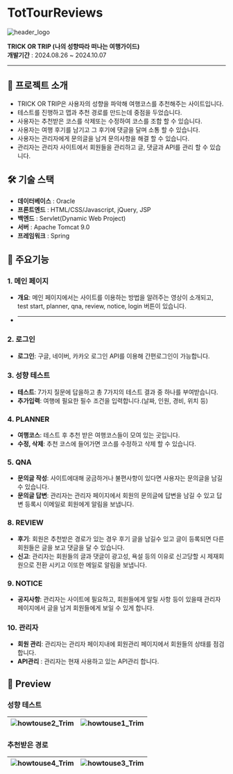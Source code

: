 # TotTourReviews
![header_logo](https://github.com/user-attachments/assets/1bdba29b-e267-4ef9-a8eb-ac0b262e532a)


**TRICK OR TRIP (나의 성향따라 떠나는 여행가이드)** <br />
**개발기간** : 2024.08.26 ~ 2024.10.07

--- 

## 📖 프로젝트 소개

- TRICK OR TRIP은 사용자의 성향을 파악해 여행코스를 추천해주는 사이트입니다.
- 테스트를 진행하고 맵과 추천 경로를 만드는데 중점을 두었습니다.
- 사용자는 추천받은 코스를 삭제또는 수정하여 코스를 조합 할 수 있습니다.
- 사용자는 여행 후기를 남기고 그 후기에 댓글을 달며 소통 할 수 있습니다.
- 사용자는 관리자에게 문의글을 남겨 문의사항을 해결 할 수 있습니다.
- 관리자는 관리자 사이트에서 회원들을 관리하고 글, 댓글과 API를 관리 할 수 있습니다.

## 🛠️ 기술 스택

- **데이터베이스** : Oracle
- **프론트엔드** :  HTML/CSS/Javascript, jQuery, JSP
- **백엔드** : Servlet(Dynamic Web Project)
- **서버** : Apache Tomcat 9.0
- **프레임워크** : Spring

## 🚀 주요기능

### 1. 메인 페이지
- **개요**: 메인 페이지에서는 사이트를 이용하는 방법을 알려주는 영상이 소개되고, test start, planner, qna, review, notice, login 버튼이 있습니다.
- ****

### 2. 로그인
- **로그인**: 구글, 네이버, 카카오 로그인 API를 이용해 간편로그인이 가능합니다.

### 3. 성향 테스트
- **테스트**: 7가지 질문에 답을하고 총 7가지의 테스트 결과 중 하나를 부여받습니다.
- **추가입력**: 여행에 필요한 필수 조건을 입력합니다.(날짜, 인원, 경비, 위치 등)

### 4. PLANNER
- **여행코스**: 테스트 후 추천 받은 여행코스들이 모여 있는 곳입니다.
- **수정, 삭제**: 추천 코스에 들어가면 코스를 수정하고 삭제 할 수 있습니다.

### 5. QNA
- **문의글 작성**: 사이트에대해 궁금하거나 불편사항이 있다면 사용자는 문의글을 남길 수 있습니다.
- **문의글 답변**: 관리자는 관리자 페이지에서 회원의 문의글에 답변을 남길 수 있고 답변 등록시 이메일로 회원에게 알림을 보냅니다.

### 8. REVIEW
- **후기**: 회원은 추천받은 경로가 있는 경우 후기 글을 남길수 있고 글이 등록되면 다른 회원들은 글을 보고 댓글을 달 수 있습니다.
- **신고**: 관리자는 회원들의 글과 댓글이 광고성, 욕설 등의 이유로 신고당할 시 제재회원으로 전환 시키고 이또한 메일로 알림을 보냅니다.
 
### 9. NOTICE
- **공지사항**: 관리자는 사이트에 필요하고, 회원들에게 알릴 사항 등이 있을때 관리자 페이지에서 글을 남겨 회원들에게 보일 수 있게 합니다. 

### 10. 관리자
- **회원 관리**: 관리자는 관리자 페이지내에 회원관리 페이지에서 회원들의 상태를 점검합니다.
- **API관리** : 관리자는 현재 사용하고 있는 API관리 합니다. 


## 🎥 Preview
### 성향 테스트
| ![howtouse2_Trim](https://github.com/user-attachments/assets/7ccd98a9-17ae-4fb8-bbb5-3eb2a408a4bd) | ![howtouse1_Trim](https://github.com/user-attachments/assets/2856374e-dbd9-4a16-8673-9469eab04df6) |
|----------------------------|----------------------------|

### 추천받은 경로 
| ![howtouse4_Trim](https://github.com/user-attachments/assets/f1332362-32fb-41c4-ae91-5752df305858) | ![howtouse3_Trim](https://github.com/user-attachments/assets/ef6a69d5-13f8-48bd-8ecb-5545d1ed8e16) |
|----------------------------|----------------------------|



